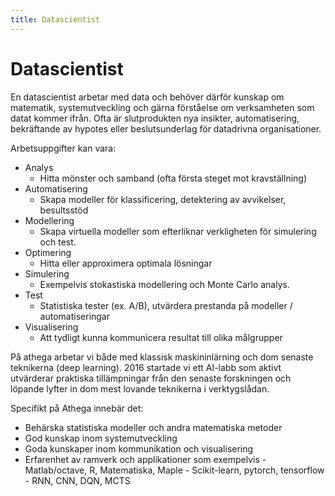 ```yaml
---
title: Datascientist
---
```


Datascientist
===================

En datascientist arbetar med data och behöver därför kunskap om matematik, systemutveckling och gärna förståelse om verksamheten som datat kommer ifrån. Ofta är slutprodukten nya insikter, automatisering, bekräftande av hypotes eller beslutsunderlag för datadrivna organisationer.


Arbetsuppgifter kan vara:

- Analys
	- Hitta mönster och samband (ofta första steget mot kravställning)
-  Automatisering
	- Skapa modeller för klassificering, detektering av avvikelser, besultsstöd
- Modellering
	- Skapa virtuella modeller som efterliknar verkligheten för simulering och test.
- Optimering
	- Hitta eller approximera optimala lösningar
- Simulering
	- Exempelvis stokastiska modellering och Monte Carlo analys. 
- Test
	- Statistiska tester (ex. A/B), utvärdera prestanda på modeller / automatiseringar
- Visualisering
	- Att tydligt kunna kommunicera resultat till olika målgrupper 


På athega arbetar vi både med klassisk maskininlärning och dom senaste teknikerna (deep learning). 2016 startade vi ett AI-labb som aktivt utvärderar praktiska tillämpningar från den senaste forskningen och löpande lyfter in dom mest lovande teknikerna i verktygslådan.

Specifikt på Athega innebär det:

- Behärska statistiska modeller och andra matematiska metoder
- God kunskap inom systemutveckling
- Goda kunskaper inom kommunikation och visualisering
- Erfarenhet av ramverk och applikationer som exempelvis
  	     - Matlab/octave, R, Matematiska, Maple
  	     - Scikit-learn, pytorch, tensorflow
  	     - RNN, CNN, DQN, MCTS
